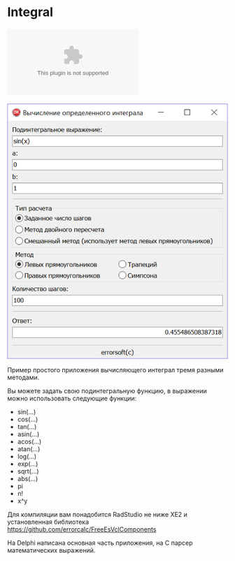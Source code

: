 # Integral
  
### ![Загрузить исполняемый файл](https://raw.githubusercontent.com/AnotherStudent/Integral/master/Integral.zip) 
  
![screenshot](screenshot.png) 

Пример простого приложения вычисляющего интеграл тремя разными методами.

Вы можете задать свою подинтегральную функцию, в выражении можно использовать следующие функции:
* sin(...)
* cos(...)
* tan(...)
* asin(...)
* acos(...)
* atan(...)
* log(...)
* exp(...)
* sqrt(...)
* abs(...)
* pi
* n!
* x^y

Для компиляции вам понадобится RadStudio не ниже XE2 и установленная библиотека https://github.com/errorcalc/FreeEsVclComponents

На Delphi написана основная часть приложения, на C парсер математических выражений.

